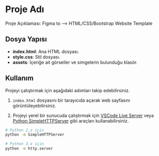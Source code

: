 # Proje Adı

Proje Açıklaması: Figma to -->  HTML/CSS/Bootstrap   Website Template

## Dosya Yapısı

- **index.html**: Ana HTML dosyası.
- **style.css**: Stil dosyası.
- **assets**: İçeriğe ait görseller ve simgelerin bulunduğu klasör.

## Kullanım

Projeyi çalıştırmak için aşağıdaki adımları takip edebilirsiniz.

1. `index.html` dosyasını bir tarayıcıda açarak web sayfasını görüntüleyebilirsiniz.

2. Projeyi yerel bir sunucuda çalıştırmak için [VSCode Live Server](https://marketplace.visualstudio.com/items?itemName=ritwickdey.LiveServer) veya [Python SimpleHTTPServer](https://docs.python.org/2/library/simplehttpserver.html) gibi araçları kullanabilirsiniz.

```bash
# Python 2.x için
python -m SimpleHTTPServer

# Python 3.x için
python -m http.server
